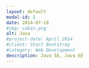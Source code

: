 ```yaml
---
layout: default
modal-id: 1
date: 2014-07-18
#img: cabin.png
alt: Java
#project-date: April 2014
#client: Start Bootstrap
#category: Web Development
description: Java SE, Java EE
---
```

